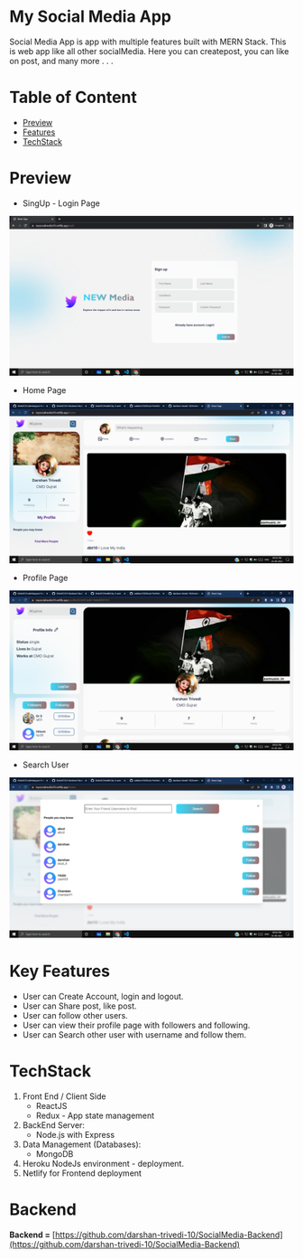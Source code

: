 # My Social Media App
Social Media App is app with multiple features built with MERN Stack. This is web app like all other socialMedia. Here you can createpost, you can like on post, and many more . . .

# Table of Content
 
- [Preview](https://github.com/darshan-trivedi-10/Social-Media-Frontend#preview) 
- [Features](https://github.com/darshan-trivedi-10/Social-Media-Frontend#key-features)
- [TechStack](https://github.com/darshan-trivedi-10/Social-Media-Frontend#techstack)


# Preview
- SingUp - Login Page </br>

![Auth Page](https://github.com/darshan-trivedi-10/Image/blob/main/SMAuth.png)

- Home Page </br>

![Home Page](https://github.com/darshan-trivedi-10/Image/blob/main/SMHome.png)

- Profile Page </br>

![Profile Page](https://github.com/darshan-trivedi-10/Image/blob/main/SCProfile.png)

- Search User </br>

![Search Page](https://github.com/darshan-trivedi-10/Image/blob/main/SMSearch.png)

# Key Features
 - User can Create Account, login and logout.
 - User can Share post, like post.
 - User can follow other users.
 - User can view their profile page with followers and following.
 - User can Search other user with username and follow them.
 
# TechStack
1. Front End / Client Side
   - ReactJS
   - Redux - App state management
2. BackEnd Server:
    - Node.js with Express
3. Data Management (Databases):  
    - MongoDB
4. Heroku NodeJs environment - deployment.
5. Netlify for Frontend deployment
 
# Backend  
**Backend  =** [https://github.com/darshan-trivedi-10/SocialMedia-Backend](https://github.com/darshan-trivedi-10/SocialMedia-Backend)

